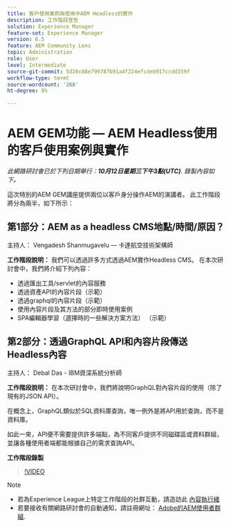 ```yaml
---
title: 客戶使用案例與使用中AEM Headless的實作
description: 工作階段宣告
solution: Experience Manager
feature-set: Experience Manager
version: 6.5
feature: AEM Community Lens
topic: Administration
role: User
level: Intermediate
source-git-commit: 5d20c88e799787b91a4f224efcdeb917ccdd259f
workflow-type: tm+mt
source-wordcount: '268'
ht-degree: 0%

---
```


# AEM GEM功能 — AEM Headless使用的客戶使用案例與實作

*此網路研討會已於下列日期舉行：**10月12日星期三下午3點(UTC)**. 錄製內容如下。*

這次特別的AEM GEM講座提供兩位以客戶身分操作AEM的演講者。 此工作階段將分為兩半，如下所示：

## 第1部分：AEM as a headless CMS地點/時間/原因？

主持人： Vengadesh Shanmugavelu — 卡達航空技術架構師

**工作階段說明：**
我們可以透過許多方式透過AEM實作Headless CMS。
在本次研討會中，我們將介紹下列內容：

* 透過匯出工具/servlet的內容服務
* 透過資產API的內容片段（示範）
* 透過graphql的內容片段（示範）
* 使用內容片段及其方法的部分即時使用案例
* SPA編輯器學習（選擇時的一些解決方案方法） （示範）

## 第2部分：透過GraphQL API和內容片段傳送Headless內容

主持人： Debal Das - IBM資深系統分析師

**工作階段說明：**
在本次研討會中，我們將說明GraphQL對內容片段的使用（除了現有的JSON API）。

在概念上，GraphQL類似於SQL資料庫查詢，唯一例外是將API用於查詢，而不是資料庫。

如此一來，API便不需要提供許多端點，為不同客戶提供不同磁碟區或資料群組，並讓各種使用者端都能根據自己的需求查詢API。

**工作階段錄製**

>[!VIDEO](https://video.tv.adobe.com/v/3410160)

>[!NOTE]
>
>* 若為Experience League上特定工作階段的社群互動，請造訪此 [內容執行緒](https://adobe.ly/3r6P4nr)
>* 若要接收有關網路研討會的自動通知，請註冊網址： [Adobe的AEM使用者群組](https://aem-augs.adobe.com/).

